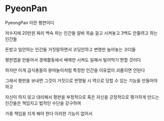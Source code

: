 # PyeonPan

PyeongPan 이란 평판이다 

저수지에 20만원 짜리 백숙 파는 인간들 알바 목숨 걸고 시켜놓고 3백도 안줄려고 하는 인간들 

돈받고 일안하는 인간들 거짓말하면서 코딩안하고 변명만 늘어놓는 코더들 

평판앱을 만들어서 경제활동에서 배제만 시켜도 일해서 빌어먹기 편할 것이다

하지만 이게 급식충들의 왕따놀이처럼 특정한 인간을 이유없이 괴롭히면 안된다 

그래서 평판을 보내면 그것이 거짓으로 판명될 시 역으로 당할 수 있는 기능을 만들어야 하고

자신이 하지 않고 대리해서 평판을 부정적으로 혹은 자신을 긍정적으로 평가하게 만드는 인간들은 책임지고 법적인 수단을 강구하여 

가중 책임을 지게 해야 한다 이러한 기능이 없어서 
